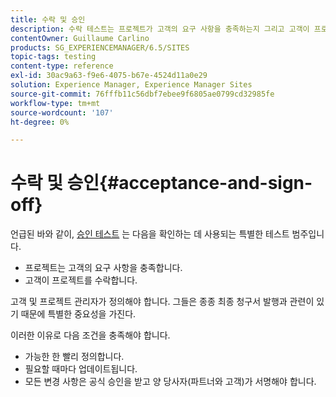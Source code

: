 ```yaml
---
title: 수락 및 승인
description: 수락 테스트는 프로젝트가 고객의 요구 사항을 충족하는지 그리고 고객이 프로젝트를 수락하는지 확인하는 데 사용되는 특별한 테스트 범주입니다
contentOwner: Guillaume Carlino
products: SG_EXPERIENCEMANAGER/6.5/SITES
topic-tags: testing
content-type: reference
exl-id: 30ac9a63-f9e6-4075-b67e-4524d11a0e29
solution: Experience Manager, Experience Manager Sites
source-git-commit: 76fffb11c56dbf7ebee9f6805ae0799cd32985fe
workflow-type: tm+mt
source-wordcount: '107'
ht-degree: 0%

---
```


# 수락 및 승인{#acceptance-and-sign-off}

언급된 바와 같이, [승인 테스트](/help/sites-developing/planning.md) 는 다음을 확인하는 데 사용되는 특별한 테스트 범주입니다.

* 프로젝트는 고객의 요구 사항을 충족합니다.
* 고객이 프로젝트를 수락합니다.

고객 및 프로젝트 관리자가 정의해야 합니다. 그들은 종종 최종 청구서 발행과 관련이 있기 때문에 특별한 중요성을 가진다.

이러한 이유로 다음 조건을 충족해야 합니다.

* 가능한 한 빨리 정의합니다.
* 필요할 때마다 업데이트됩니다.
* 모든 변경 사항은 공식 승인을 받고 양 당사자(파트너와 고객)가 서명해야 합니다.
